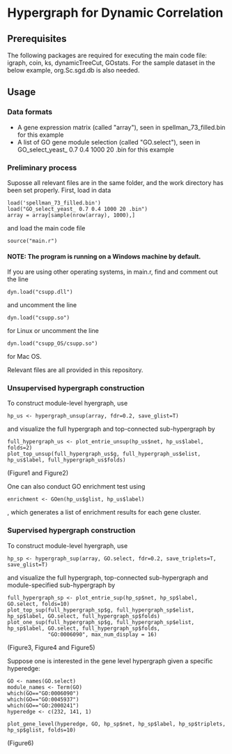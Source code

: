 # Hypergraph for Dynamic Correlation



## Prerequisites

The following packages are required for executing the main code file: igraph, coin, ks, dynamicTreeCut, GOstats. For the sample dataset in the below example, org.Sc.sgd.db is also needed.

## Usage

### Data formats

* A gene expression matrix (called "array"), seen in spellman_73_filled.bin for this example
* A list of GO gene module selection (called "GO.select"), seen in GO_select_yeast_ 0.7 0.4 1000 20 .bin for this example

### Preliminary process

Suposse all relevant files are in the same folder, and the work directory has been set properly. First, load in data
```
load('spellman_73_filled.bin')
load("GO_select_yeast_ 0.7 0.4 1000 20 .bin")
array = array[sample(nrow(array), 1000),]
```
and load the main code file
```
source("main.r")
```
#### NOTE: The program is running on a Windows machine by default. 
If you are using other operating systems, in main.r, find and comment out the line
```
dyn.load("csupp.dll") 
```
and uncomment the line 
```
dyn.load("csupp.so")
```
for Linux or uncomment the line
```
dyn.load("csupp_OS/csupp.so")
```
for Mac OS.

Relevant files are all provided in this repository.

### Unsupervised hypergraph construction

To construct module-level hyergraph, use
```
hp_us <- hypergraph_unsup(array, fdr=0.2, save_glist=T)
```
and visualize the full hypergraph and top-connected sub-hypergraph by
```
full_hypergraph_us <- plot_entrie_unsup(hp_us$net, hp_us$label, folds=2)
plot_top_unsup(full_hypergraph_us$g, full_hypergraph_us$elist, hp_us$label, full_hypergraph_us$folds)
```
(Figure1 and Figure2)

One can also conduct GO enrichment test using
```
enrichment <- GOen(hp_us$glist, hp_us$label)
```
, which generates a list of enrichment results for each gene cluster.

### Supervised hypergraph construction

To construct module-level hyergraph, use
```
hp_sp <- hypergraph_sup(array, GO.select, fdr=0.2, save_triplets=T, save_glist=T)
```
and visualize the full hypergraph, top-connected sub-hypergraph and module-specified sub-hypergraph by
```
full_hypergraph_sp <- plot_entrie_sup(hp_sp$net, hp_sp$label, GO.select, folds=10)
plot_top_sup(full_hypergraph_sp$g, full_hypergraph_sp$elist, hp_sp$label, GO.select, full_hypergraph_sp$folds)
plot_one_sup(full_hypergraph_sp$g, full_hypergraph_sp$elist, hp_sp$label, GO.select, full_hypergraph_sp$folds, 
             "GO:0006090", max_num_display = 16)
```
(Figure3, Figure4 and Figure5)

Suppose one is interested in the gene level hypergraph given a specific hyperedge:
```
GO <- names(GO.select)
module_names <- Term(GO)
which(GO=="GO:0006090")
which(GO=="GO:0045937")
which(GO=="GO:2000241")
hyperedge <- c(232, 141, 1)

plot_gene_level(hyperedge, GO, hp_sp$net, hp_sp$label, hp_sp$triplets, hp_sp$glist, folds=10)

```
(Figure6)

